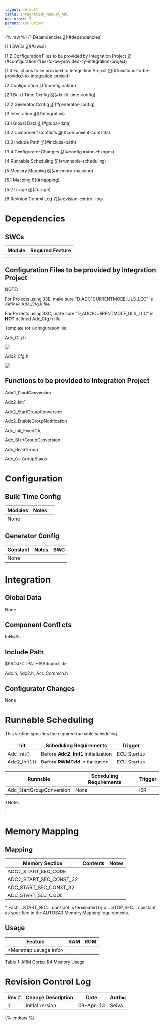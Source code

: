 ```yaml
---
layout: default
title: Integration_Manual_ADC
nav_order: 5
parent: Adc Driver
---
```

{% raw %}
[1 Dependencies [2](#dependencies)](#dependencies)

[1.1 SWCs [2](#swcs)](#swcs)

[1.2 Configuration Files to be provided by Integration Project
[2](#configuration-files-to-be-provided-by-integration-project)](#configuration-files-to-be-provided-by-integration-project)

[1.3 Functions to be provided to Integration Project
[2](#functions-to-be-provided-to-integration-project)](#functions-to-be-provided-to-integration-project)

[2 Configuration [3](#configuration)](#configuration)

[2.1 Build Time Config [3](#build-time-config)](#build-time-config)

[2.2 Generator Config [3](#generator-config)](#generator-config)

[3 Integration [4](#integration)](#integration)

[3.1 Global Data [4](#global-data)](#global-data)

[3.2 Component Conflicts
[4](#component-conflicts)](#component-conflicts)

[3.3 Include Path [4](#include-path)](#include-path)

[3.4 Configurator Changes
[4](#configurator-changes)](#configurator-changes)

[4 Runnable Scheduling [5](#runnable-scheduling)](#runnable-scheduling)

[5 Memory Mapping [6](#memory-mapping)](#memory-mapping)

[5.1 Mapping [6](#mapping)](#mapping)

[5.2 Usage [6](#usage)](#usage)

[6 Revision Control Log
[7](#revision-control-log)](#revision-control-log)

# Dependencies

## SWCs

| Module | Required Feature |
|--------|------------------|
|        |                  |

## Configuration Files to be provided by Integration Project

NOTE:

For Projects using 33E, make sure “D_ADC1CURRENTMODE_ULS_LGC” is defined
Adc_Cfg.h file.

For Projects using 33C, make sure “D_ADC1CURRENTMODE_ULS_LGC” is **NOT**
defined Adc_Cfg.h file.

Template for Configuration file:

Adc_Cfg.h

![](ElectricPowerSteering_TMS570_CHRYSLER_LWR_website/docs/Adc/doc/mediax/media/image1.emf)

Adc2_Cfg.h

![](ElectricPowerSteering_TMS570_CHRYSLER_LWR_website/docs/Adc/doc/mediax/media/image2.emf)

## Functions to be provided to Integration Project

Adc2_ReadConversion

Adc2_Init1

Adc2_StartGroupConversion

Adc2_EnableGroupNotification

Adc_Init_FixedCfg

Adc_StartGroupConversion

Adc_ReadGroup

Adc_GetGroupStatus

# Configuration

## Build Time Config

| Modules | Notes |     |
|---------|-------|-----|
| None    |       |     |

## Generator Config

| Constant | Notes | SWC |
|----------|-------|-----|
| None     |       |     |

# Integration

## Global Data

None

## Component Conflicts

IoHwAb

## Include Path

\$PROJECTPATH\$\Adc\include

Adc.h, Adc2.h, Adc_Common.h

## Configurator Changes

None

# Runnable Scheduling

This section specifies the required runnable scheduling.

| Init         | Scheduling Requirements              | Trigger     |
|--------------|--------------------------------------|-------------|
| Adc_Init()   | Before **Adc2_Init1** initialization | ECU Startup |
| Adc2_Init1() | Before **PWMCdd** initialization     | ECU Startup |

| Runnable                 | Scheduling Requirements | Trigger |
|--------------------------|-------------------------|---------|
| Adc_StartGroupConversion | None                    | ISR     |

\*Note:

**.**

# Memory Mapping

## Mapping

| Memory Section          | Contents | Notes |
|-------------------------|----------|-------|
| ADC2_START_SEC_CODE     |          |       |
| ADC2_START_SEC_CONST_32 |          |       |
| ADC_START_SEC_CONST_32  |          |       |
| ADC_START_SEC_CODE      |          |       |

\* Each …START_SEC… constant is terminated by a …STOP_SEC… constant as
specified in the AUTOSAR Memory Mapping requirements.

## Usage

| Feature                | RAM | ROM |
|------------------------|-----|-----|
| \<Memmap usuage info\> |     |     |

Table 1: ARM Cortex R4 Memory Usage

# Revision Control Log

| **Rev \#** | **Change Description** | **Date**  | **Author** |
|------------|------------------------|-----------|------------|
| 1          | Initial version        | 09-Apr-13 | Selva      |

{% endraw %}